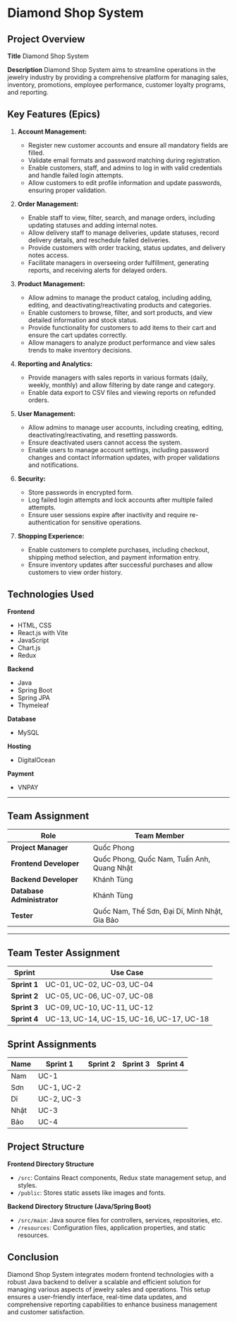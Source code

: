 # Diamond Shop System

## Project Overview

**Title**
Diamond Shop System

**Description**
Diamond Shop System aims to streamline operations in the jewelry industry by providing a comprehensive platform for managing sales, inventory, promotions, employee performance, customer loyalty programs, and reporting.

## Key Features (Epics)

1. **Account Management:**
    - Register new customer accounts and ensure all mandatory fields are filled.
    - Validate email formats and password matching during registration.
    - Enable customers, staff, and admins to log in with valid credentials and handle failed login attempts.
    - Allow customers to edit profile information and update passwords, ensuring proper validation.

2. **Order Management:**
    - Enable staff to view, filter, search, and manage orders, including updating statuses and adding internal notes.
    - Allow delivery staff to manage deliveries, update statuses, record delivery details, and reschedule failed deliveries.
    - Provide customers with order tracking, status updates, and delivery notes access.
    - Facilitate managers in overseeing order fulfillment, generating reports, and receiving alerts for delayed orders.
      
3. **Product Management:**
    - Allow admins to manage the product catalog, including adding, editing, and deactivating/reactivating products and categories.
    - Enable customers to browse, filter, and sort products, and view detailed information and stock status.
    - Provide functionality for customers to add items to their cart and ensure the cart updates correctly.
    - Allow managers to analyze product performance and view sales trends to make inventory decisions.

4. **Reporting and Analytics:**
    - Provide managers with sales reports in various formats (daily, weekly, monthly) and allow filtering by date range and category.
    - Enable data export to CSV files and viewing reports on refunded orders.

5. **User Management:**
    - Allow admins to manage user accounts, including creating, editing, deactivating/reactivating, and resetting passwords.
    - Ensure deactivated users cannot access the system.
    - Enable users to manage account settings, including password changes and contact information updates, with proper validations and notifications.

6. **Security:**
    - Store passwords in encrypted form.
    - Log failed login attempts and lock accounts after multiple failed attempts.
    - Ensure user sessions expire after inactivity and require re-authentication for sensitive operations.

7. **Shopping Experience:**
    - Enable customers to complete purchases, including checkout, shipping method selection, and payment information entry.
    - Ensure inventory updates after successful purchases and allow customers to view order history.



## Technologies Used

**Frontend**
- HTML, CSS
- React.js with Vite
- JavaScript
- Chart.js
- Redux

**Backend**
- Java
- Spring Boot
- Spring JPA
- Thymeleaf

**Database**
- MySQL

**Hosting**
- DigitalOcean

**Payment**
- VNPAY

---

## Team Assignment

| Role             | Team Member                        |
|------------------|------------------------------------|
| **Project Manager** |  Quốc Phong                     |
| **Frontend Developer** | Quốc Phong, Quốc Nam, Tuấn Anh, Quang Nhật                  |
| **Backend Developer** | Khánh Tùng                    |
| **Database Administrator** | Khánh Tùng              |
| **Tester**    | Quốc Nam, Thế Sơn, Đại Dĩ, Minh Nhật, Gia Bảo                          |

---
## Team Tester Assignment

| Sprint         | Use Case                      |
|----------------|------------------------------------|
| **Sprint 1**   | UC-01, UC-02, UC-03, UC-04     |
| **Sprint 2**   | UC-05, UC-06, UC-07, UC-08     |
| **Sprint 3**   | UC-09, UC-10, UC-11, UC-12     |
| **Sprint 4**   | UC-13, UC-14, UC-15, UC-16, UC-17, UC-18 |



## Sprint Assignments

| Name  | Sprint 1  | Sprint 2  | Sprint 3  | Sprint 4  |
|-------|-----------|-----------|-----------|-----------|
| Nam   | UC-1      |           |           |           |
| Sơn   | UC-1, UC-2|           |           |           |
| Dĩ    | UC-2, UC-3|           |           |           |
| Nhật  | UC-3      |           |           |           |
| Bảo   | UC-4      |           |           |           |


## Project Structure

**Frontend Directory Structure**
- `/src`: Contains React components, Redux state management setup, and styles.
- `/public`: Stores static assets like images and fonts.

**Backend Directory Structure (Java/Spring Boot)**
- `/src/main`: Java source files for controllers, services, repositories, etc.
- `/resources`: Configuration files, application properties, and static resources.

## Conclusion
Diamond Shop System integrates modern frontend technologies with a robust Java backend to deliver a scalable and efficient solution for managing various aspects of jewelry sales and operations. This setup ensures a user-friendly interface, real-time data updates, and comprehensive reporting capabilities to enhance business management and customer satisfaction.
